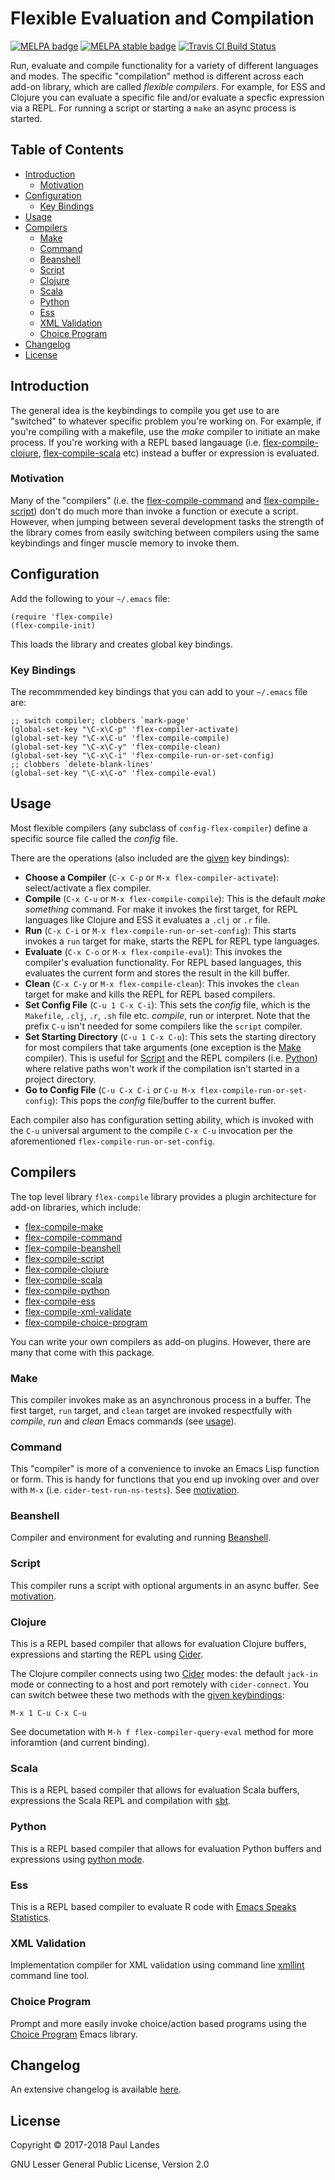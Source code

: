 # Flexible Evaluation and Compilation

[![MELPA badge][melpa-badge]][melpa-link]
[![MELPA stable badge][melpa-stable-badge]][melpa-stable-link]
[![Travis CI Build Status][travis-badge]][travis-link]

Run, evaluate and compile functionality for a variety of different languages
and modes.  The specific "compilation" method is different across each add-on
library, which are called *flexible compilers*.  For example, for ESS and
Clojure you can evaluate a specific file and/or evaluate a specfic expression
via a REPL.  For running a script or starting a `make` an async process is
started.


<!-- markdown-toc start - Don't edit this section. Run M-x markdown-toc-refresh-toc -->
## Table of Contents

- [Introduction](#introduction)
    - [Motivation](#motivation)
- [Configuration](#configuration)
    - [Key Bindings](#key-bindings)
- [Usage](#usage)
- [Compilers](#compilers)
    - [Make](#make)
    - [Command](#command)
    - [Beanshell](#beanshell)
    - [Script](#script)
    - [Clojure](#clojure)
    - [Scala](#scala)
    - [Python](#python)
    - [Ess](#ess)
    - [XML Validation](#xml-validation)
    - [Choice Program](#choice-program)
- [Changelog](#changelog)
- [License](#license)

<!-- markdown-toc end -->

## Introduction

The general idea is the keybindings to compile you get use to are "switched" to
whatever specific problem you're working on.  For example, if you're compiling
with a makefile, use the *make* compiler to initiate an make process.  If
you're working with a REPL based langauage (i.e. [flex-compile-clojure],
[flex-compile-scala] etc) instead a buffer or expression is evaluated.


### Motivation

Many of the "compilers" (i.e. the [flex-compile-command] and
[flex-compile-script]) don't do much more than invoke a function or execute a
script.  However, when jumping between several development tasks the strength
of the library comes from easily switching between compilers using the same
keybindings and finger muscle memory to invoke them.


## Configuration

Add the following to your `~/.emacs` file:
```emacs-lisp
(require 'flex-compile)
(flex-compile-init)
```
This loads the library and creates global key bindings.


### Key Bindings

The recommmended key bindings that you can add to your `~/.emacs` file are:
```emacs-lisp
;; switch compiler; clobbers `mark-page'
(global-set-key "\C-x\C-p" 'flex-compiler-activate)
(global-set-key "\C-x\C-u" 'flex-compile-compile)
(global-set-key "\C-x\C-y" 'flex-compile-clean)
(global-set-key "\C-x\C-i" 'flex-compile-run-or-set-config)
;; clobbers `delete-blank-lines'
(global-set-key "\C-x\C-o" 'flex-compile-eval)
```


## Usage

Most flexible compilers (any subclass of `config-flex-compiler`) define a
specific source file called the *config* file.

There are the operations (also included are the [given](#key-bindings) key
bindings):
* **Choose a Compiler** (`C-x C-p` or `M-x flex-compiler-activate`):
  select/activate a flex compiler.
* **Compile** (`C-x C-u` or `M-x flex-compile-compile`): This is the default
  *make something* command.  For make it invokes the first target, for REPL
  languages like Clojure and ESS it evaluates a `.clj` or `.r` file.
* **Run** (`C-x C-i` or `M-x flex-compile-run-or-set-config`): This starts
  invokes a `run` target for make, starts the REPL for REPL type languages.
* **Evaluate** (`C-x C-o` or `M-x flex-compile-eval`): This invokes the
  compiler's evaluation functionality.  For REPL based languages, this
  evaluates the current form and stores the result in the kill buffer.
* **Clean** (`C-x C-y` or `M-x flex-compile-clean`): This invokes the `clean`
  target for make and kills the REPL for REPL based compilers.
* **Set Config File** (`C-u 1 C-x C-i`): This sets the *config* file, which is
  the `Makefile`, `.clj`, `.r`, `.sh` file etc. *compile*, run or interpret.
  Note that the prefix `C-u` isn't needed for some compilers like the `script`
  compiler.
* **Set Starting Directory** (`C-u 1 C-x C-u`): This sets the starting
  directory for most compilers that take arguments (one exception is
  the [Make](#make) compiler).  This is useful for [Script](#script) and the
  REPL compilers (i.e. [Python](#python)) where relative paths won't work if
  the compilation isn't started in a project directory.
* **Go to Config File** (`C-u C-x C-i` or `C-u M-x
  flex-compile-run-or-set-config`): This pops the *config* file/buffer to the
  current buffer.

Each compiler also has configuration setting ability, which is invoked with the
`C-u` universal argument to the compile `C-x C-u` invocation per the
aforementioned `flex-compile-run-or-set-config`.


## Compilers

The top level library `flex-compile` library provides a plugin architecture for
add-on libraries, which include:
* [flex-compile-make]
* [flex-compile-command]
* [flex-compile-beanshell]
* [flex-compile-script]
* [flex-compile-clojure]
* [flex-compile-scala]
* [flex-compile-python]
* [flex-compile-ess]
* [flex-compile-xml-validate]
* [flex-compile-choice-program]

You can write your own compilers as add-on plugins.  However, there are many
that come with this package.


### Make

This compiler invokes make as an asynchronous process in a buffer.  The first
target, `run` target, and `clean` target are invoked respectfully with
*compile*, *run* and *clean* Emacs commands (see [usage](#usage)).


### Command

This "compiler" is more of a convenience to invoke an Emacs Lisp function or
form.  This is handy for functions that you end up invoking over and over with
`M-x` (i.e. `cider-test-run-ns-tests`).  See [motivation](#motivation).

### Beanshell

Compiler and environment for evaluting and running [Beanshell].


### Script

This compiler runs a script with optional arguments in an async buffer.
See [motivation](#motivation).


### Clojure

This is a REPL based compiler that allows for evaluation Clojure buffers,
expressions and starting the REPL using [Cider].

The Clojure compiler connects using two [Cider] modes: the default `jack-in`
mode or connecting to a host and port remotely with `cider-connect`.  You can
switch betwee these two methods with the [given keybindings](#key-bindings):

  `M-x 1 C-u C-x C-u`
  
See documetation with  `M-h f flex-compiler-query-eval` method for more
inforamtion (and current binding).


### Scala

This is a REPL based compiler that allows for evaluation Scala buffers,
expressions the Scala REPL and compilation with [sbt].


### Python

This is a REPL based compiler that allows for evaluation Python buffers and
expressions using [python mode].


### Ess

This is a REPL based compiler to evaluate R code with [Emacs Speaks
Statistics].


### XML Validation

Implementation compiler for XML validation using command line [xmllint] command
line tool.


### Choice Program

Prompt and more easily invoke choice/action based programs using the
[Choice Program] Emacs library.


## Changelog

An extensive changelog is available [here](CHANGELOG.md).


## License

Copyright © 2017-2018 Paul Landes

GNU Lesser General Public License, Version 2.0


<!-- links -->
[flex-compile-make]: #make
[flex-compile-command]: #command
[flex-compile-beanshell]: #beanshell
[flex-compile-script]: #script
[flex-compile-maven]: #maven
[flex-compile-clojure]: #clojure
[flex-compile-scala]: #scala
[flex-compile-python]: #python
[flex-compile-ess]: #ess
[flex-compile-xml-validate]: #xml-validation
[flex-compile-choice-program]: #choice-program

[Beanshell]: http://www.beanshell.org
[Cider]: https://github.com/clojure-emacs/cider
[sbt]: http://www.scala-sbt.org
[python mode]: https://github.com/fgallina/python.el
[Emacs Speaks Statistics]: https://ess.r-project.org
[Choice Program]: https://github.com/plandes/choice-program
[xmllint]: http://xmlsoft.org/xmllint.html

[melpa-link]: https://melpa.org/#/flex-compile
[melpa-stable-link]: https://stable.melpa.org/#/flex-compile
[melpa-badge]: https://melpa.org/packages/flex-compile-badge.svg
[melpa-stable-badge]: https://stable.melpa.org/packages/flex-compile-badge.svg
[travis-link]: https://travis-ci.org/plandes/flex-compile
[travis-badge]: https://travis-ci.org/plandes/flex-compile.svg?branch=master
